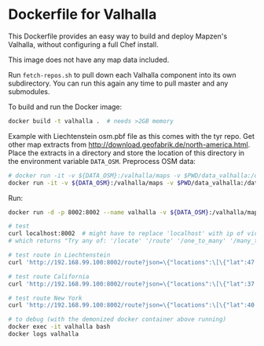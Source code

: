 # Dockerfile for Valhalla

This Dockerfile provides an easy way to build and deploy Mapzen's Valhalla,
without configuring a full Chef install.

This image does not have any map data included.

Run `fetch-repos.sh` to pull down each Valhalla component into its own
subdirectory. You can run this again any time to pull master and any
submodules.

To build and run the Docker image:

```sh
docker build -t valhalla .  # needs >2GB memory
```

Example with Liechtenstein osm.pbf file as this comes with the tyr repo. Get other map extracts from http://download.geofabrik.de/north-america.html. Place the extracts in a directory and store the location of this directory in the environment variable `DATA_OSM`. Preprocess OSM data:

```sh
# docker run -it -v ${DATA_OSM}:/valhalla/maps -v $PWD/data_valhalla:/data/valhalla valhalla pbfadminbuilder -c conf/valhalla.json maps/liechtenstein-latest.osm.pbf
docker run -it -v ${DATA_OSM}:/valhalla/maps -v $PWD/data_valhalla:/data/valhalla valhalla pbfgraphbuilder -c conf/valhalla.json maps/liechtenstein-latest.osm.pbf
```

Run:

```sh
docker run -d -p 8002:8002 --name valhalla -v ${DATA_OSM}:/valhalla/maps -v $PWD/data_valhalla:/data/valhalla valhalla:latest tools/tyr_simple_service conf/valhalla.json

# test
curl localhost:8002  # might have to replace 'localhost' with ip of virtual machine
# which returns "Try any of: '/locate' '/route' '/one_to_many' '/many_to_one' '/many_to_many'"

# test route in Liechtenstein
curl 'http://192.168.99.100:8002/route?json=\{"locations":\[\{"lat":47.14530,"lon":9.51976\},\{"lat":47.17051,"lon":9.51703\}\],"costing":"auto"\}'

# test route California
curl 'http://192.168.99.100:8002/route?json=\{"locations":\[\{"lat":37.78052,"lon":-122.40820\},\{"lat":37.72188,"lon":-122.38933\}\],"costing":"auto"\}'

# test route New York
curl 'http://192.168.99.100:8002/route?json=\{"locations":\[\{"lat":40.7532,"lon":-73.9765\},\{"lat":40.70361,"lon":-74.01614\}\],"costing":"auto"\}'

# to debug (with the demonized docker container above running)
docker exec -it valhalla bash
docker logs valhalla
```
